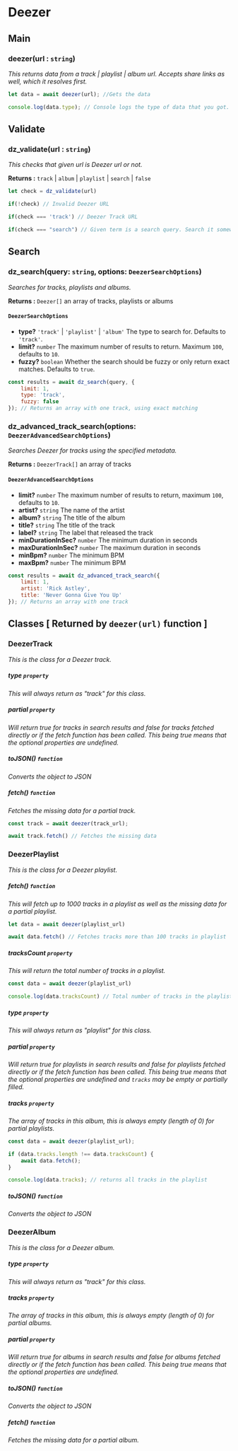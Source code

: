 # Deezer

## Main

### deezer(url : `string`)

_This returns data from a track | playlist | album url. Accepts share links as well, which it resolves first._

```js
let data = await deezer(url); //Gets the data

console.log(data.type); // Console logs the type of data that you got.
```

## Validate

### dz_validate(url : `string`)

_This checks that given url is Deezer url or not._

**Returns :** `track` | `album` | `playlist` | `search` | `false`

```js
let check = dz_validate(url)

if(!check) // Invalid Deezer URL

if(check === 'track') // Deezer Track URL

if(check === "search") // Given term is a search query. Search it somewhere.
```

## Search

### dz_search(query: `string`, options: `DeezerSearchOptions`)

_Searches for tracks, playlists and albums._

**Returns :** `Deezer[]` an array of tracks, playlists or albums

#### `DeezerSearchOptions`

-   **type?** `'track'` | `'playlist'` | `'album'` The type to search for. Defaults to `'track'`.
-   **limit?** `number` The maximum number of results to return. Maximum `100`, defaults to `10`.
-   **fuzzy?** `boolean` Whether the search should be fuzzy or only return exact matches. Defaults to `true`.

```js
const results = await dz_search(query, {
    limit: 1,
    type: 'track',
    fuzzy: false
}); // Returns an array with one track, using exact matching
```

### dz_advanced_track_search(options: `DeezerAdvancedSearchOptions`)

_Searches Deezer for tracks using the specified metadata._

**Returns :** `DeezerTrack[]` an array of tracks

#### `DeezerAdvancedSearchOptions`

-   **limit?** `number` The maximum number of results to return, maximum `100`, defaults to `10`.
-   **artist?** `string` The name of the artist
-   **album?** `string` The title of the album
-   **title?** `string` The title of the track
-   **label?** `string` The label that released the track
-   **minDurationInSec?** `number` The minimum duration in seconds
-   **maxDurationInSec?** `number` The maximum duration in seconds
-   **minBpm?** `number` The minimum BPM
-   **maxBpm?** `number` The minimum BPM

```js
const results = await dz_advanced_track_search({
    limit: 1,
    artist: 'Rick Astley',
    title: 'Never Gonna Give You Up'
}); // Returns an array with one track
```

## Classes [ Returned by `deezer(url)` function ]

### DeezerTrack

_This is the class for a Deezer track._

##### type `property`

_This will always return as "track" for this class._

##### partial `property`

_Will return true for tracks in search results and false for tracks fetched directly or if the fetch function has been called. This being true means that the optional properties are undefined._

##### toJSON() `function`

_Converts the object to JSON_

##### fetch() `function`

_Fetches the missing data for a partial track._

```js
const track = await deezer(track_url);

await track.fetch() // Fetches the missing data
```

### DeezerPlaylist

_This is the class for a Deezer playlist._

##### fetch() `function`

_This will fetch up to 1000 tracks in a playlist as well as the missing data for a partial playlist._

```js
let data = await deezer(playlist_url)

await data.fetch() // Fetches tracks more than 100 tracks in playlist
```

##### tracksCount `property`

_This will return the total number of tracks in a playlist._

```js
const data = await deezer(playlist_url)

console.log(data.tracksCount) // Total number of tracks in the playlist.
```

##### type `property`

_This will always return as "playlist" for this class._

##### partial `property`

_Will return true for playlists in search results and false for playlists fetched directly or if the fetch function has been called. This being true means that the optional properties are undefined and `tracks` may be empty or partially filled._

##### tracks `property`

_The array of tracks in this album, this is always empty (length of 0) for partial playlists._

```js
const data = await deezer(playlist_url);

if (data.tracks.length !== data.tracksCount) {
    await data.fetch();
}

console.log(data.tracks); // returns all tracks in the playlist
```

##### toJSON() `function`

_Converts the object to JSON_

### DeezerAlbum

_This is the class for a Deezer album._

##### type `property`

_This will always return as "track" for this class._

##### tracks `property`

_The array of tracks in this album, this is always empty (length of 0) for partial albums._

##### partial `property`

_Will return true for albums in search results and false for albums fetched directly or if the fetch function has been called. This being true means that the optional properties are undefined._

##### toJSON() `function`

_Converts the object to JSON_

##### fetch() `function`

_Fetches the missing data for a partial album._
